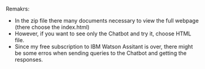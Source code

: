 Remakrs:
- In the zip file there many documents necessary to view the full webpage (there choose the index.html)
- However, if you want to see only the Chatbot and try it, choose HTML file.
- Since my free subscription to IBM Watson Assitant is over, there might be some erros when sending queries to the Chatbot and getting the responses.
